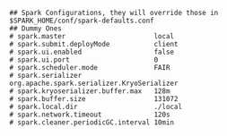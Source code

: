 <!--
 - Licensed to the Apache Software Foundation (ASF) under one or more
 - contributor license agreements.  See the NOTICE file distributed with
 - this work for additional information regarding copyright ownership.
 - The ASF licenses this file to You under the Apache License, Version 2.0
 - (the "License"); you may not use this file except in compliance with
 - the License.  You may obtain a copy of the License at
 -
 -   http://www.apache.org/licenses/LICENSE-2.0
 -
 - Unless required by applicable law or agreed to in writing, software
 - distributed under the License is distributed on an "AS IS" BASIS,
 - WITHOUT WARRANTIES OR CONDITIONS OF ANY KIND, either express or implied.
 - See the License for the specific language governing permissions and
 - limitations under the License.
 -->

```properties
## Spark Configurations, they will override those in $SPARK_HOME/conf/spark-defaults.conf
## Dummy Ones
# spark.master                      local
# spark.submit.deployMode           client
# spark.ui.enabled                  false
# spark.ui.port                     0
# spark.scheduler.mode              FAIR
# spark.serializer                  org.apache.spark.serializer.KryoSerializer
# spark.kryoserializer.buffer.max   128m
# spark.buffer.size                 131072
# spark.local.dir                   ./local
# spark.network.timeout             120s
# spark.cleaner.periodicGC.interval 10min
```